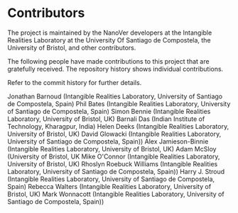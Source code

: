 # Contributors 

The project is maintained by the NanoVer developers at the 
Intangible Realities Laboratory at the University Of Santiago de Compostela, 
the University of Bristol, and other contributors.

The following people have made contributions to this project that are gratefully received. The repository
history shows individual contributions.

Refer to the commit history for further details.

Jonathan Barnoud (Intangible Realities Laboratory, University of Santiago de Compostela, Spain)
Phil Bates (Intangible Realities Laboratory, University of Santiago de Compostela, Spain)
Simon Bennie (Intangible Realities Laboratory, University of Bristol, UK)
Barnali Das (Indian Institute of Technology, Kharagpur, India)
Helen Deeks (Intangible Realities Laboratory, University of Bristol, UK)
David Glowacki (Intangible Realities Laboratory, University of Santiago de Compostela, Spain))
Alex Jamieson-Binnie (Intangible Realities Laboratory, University of Bristol, UK)
Adam McSloy (University of Bristol, UK
Mike O'Connor (Intangible Realities Laboratory, University of Bristol, UK)
Rhoslyn Roebuck Williams (Intangible Realities Laboratory, University of Santiago de Compostela, Spain))
Harry J. Stroud (Intangible Realities Laboratory, University of Santiago de Compostela, Spain)
Rebecca Walters (Intangible Realities Laboratory, University of Bristol, UK)
Mark Wonnacott (Intangible Realities Laboratory, University of Santiago de Compostela, Spain))
